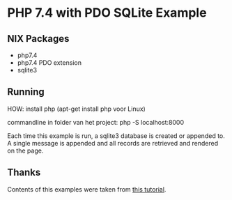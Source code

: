 # PHP 7.4 with PDO SQLite Example

## NIX Packages

- php7.4
- php7.4 PDO extension
- sqlite3

## Running
HOW: install php (apt-get install php voor Linux)

commandline in folder van het project: php -S localhost:8000

Each time this example is run, a sqlite3 database is created or appended to. A single message is appended and all records are retrieved and rendered on the page.

## Thanks

Contents of this examples were taken from [this tutorial](https://www.if-not-true-then-false.com/2012/php-pdo-sqlite3-example/).
